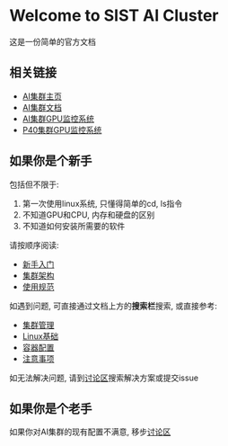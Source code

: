 # Welcome to SIST AI Cluster
这是一份简单的官方文档

## 相关链接
* [AI集群主页](http://10.15.89.41:8899)
* [AI集群文档](http://10.15.89.41:8898)
* [AI集群GPU监控系统](http://10.15.89.41:8899/gpu)
* [P40集群GPU监控系统](http://10.15.89.41:8899/p40_gpu)

## 如果你是个新手
包括但不限于:  
1. 第一次使用linux系统, 只懂得简单的cd, ls指令  
2. 不知道GPU和CPU, 内存和硬盘的区别  
3. 不知道如何安装所需要的软件

请按顺序阅读:

* [新手入门](/start)
* [集群架构](/cluster)
* [使用规范](/moral)

如遇到问题, 可直接通过文档上方的**搜索栏**搜索, 或直接参考:

* [集群管理](/QA_cluster)
* [Linux基础](/QA_linux)
* [容器配置](/QA_container)
* [注意事项](/QA_cautions)

如无法解决问题, 请到[讨论区](https://github.com/piaozhx/DockerMonitor/issues)搜索解决方案或提交issue


## 如果你是个老手
如果你对AI集群的现有配置不满意, 移步[讨论区](https://github.com/piaozhx/DockerMonitor/issues)

